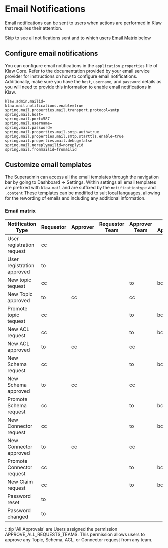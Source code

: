 # Email Notifications

Email notifications can be sent to users when actions are performed in
Klaw that requires their attention.

Skip to see all notifications sent and to which users [Email Matrix](#email-matrix) below

## Configure email notifications

You can configure email notifications in the `application.properties`
file of Klaw Core. Refer to the documentation provided by your email
service provider for instructions on how to configure email
notifications. Additionally, make sure you have the `host`, `username`,
and `password` details as you will need to provide this information to
enable email notifications in Klaw.

```{.text caption="Klaw email properties"}
klaw.admin.mailid=
klaw.mail.notifications.enable=true
spring.mail.properties.mail.transport.protocol=smtp
spring.mail.host=
spring.mail.port=587
spring.mail.username=
spring.mail.password=
spring.mail.properties.mail.smtp.auth=true
spring.mail.properties.mail.smtp.starttls.enable=true
spring.mail.properties.mail.debug=false
spring.mail.noreplymailid=noreplyid
spring.mail.frommailid=fromailid
```

## Customize email templates

The Superadmin can access all the email templates through the navigation
bar by going to Dashboard -\> Settings. Within settings all email
templates are prefixed with `klaw.mail` and are suffixed by the
`notificationtype` and `.content` These templates can be modified to suit
local languages, allowing for the rewording of emails and including any
additional information.

### Email matrix

| Notification Type          | Requestor | Approver | Requestor Team | Approver Team | All Approvals | Admin |
| -------------------------- | --------- | -------- | -------------- | ------------- | ------------- | ----- |
| User registration request  | cc        |          |                |               |               | to    |
| User registration approved | to        |          |                |               |               |       |
| New topic tequest          | cc        |          |                | to            | bcc           |       |
| New Topic approved         | to        | cc       |                | cc            |               |       |
| Promote topic tequest      | cc        |          |                | to            | bcc           |       |
| New ACL request            | cc        |          |                | to            | bcc           |       |
| New ACL approved           | to        | cc       |                | cc            |               |       |
| New Schema request         | cc        |          |                | to            | bcc           |       |
| New Schema approved        | to        | cc       |                | cc            |               |       |
| Promote Schema request     | cc        |          |                | to            | bcc           |       |
| New Connector request      | cc        |          |                | to            | bcc           |       |
| New Connector approved     | to        | cc       |                | cc            |               |       |
| Promote Connector request  | cc        |          |                | to            | bcc           |       |
| New Claim request          | cc        |          |                | to            | bcc           |       |
| Password reset             | to        |          |                |               |               |       |
| Password changed           | to        |          |                |               |               |       |

:::tip
'All Approvals' are Users assigned the permission
APPROVE_ALL_REQUESTS_TEAMS. This permission allows users to approve any
Topic, Schema, ACL, or Connector request from any team.
